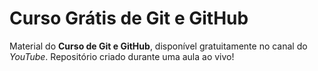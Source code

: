 # Curso Grátis de Git e GitHub
Material do **Curso de Git e GitHub**, disponível gratuitamente no canal do *YouTube*.
Repositório criado durante uma aula ao vivo!
